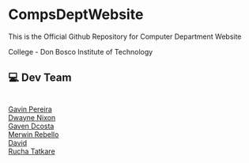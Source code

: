 # CompsDeptWebsite

This is the Official  Github Repository for Computer Department  Website

College - Don Bosco Institute of Technology

## 💻 Dev Team 
 <br> [Gavin Pereira](https://github.com/XGavinp) <br> [Dwayne Nixon](https://github.com/DwayneNixon) <br> [Gaven Dcosta](https://github.com/GavenDcosta) <br>[Merwin Rebello](https://github.com/Merwin-Rebello) <br>[David](https://github.com/David-0705) <br> [Rucha Tatkare](https://github.com/ruchatatkare)

